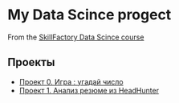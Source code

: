 # My Data Scince progect
From the [SkillFactory Data Scince course](https://skillfactory.ru/data-scientist-pro)

## Проекты

* [Проект 0. Игра : угадай число](https://github.com/Dagslaid/skillfactory_hw/tree/Main/progect_0)
* [Проект 1. Анализ резюме из HeadHunter](https://github.com/Dagslaid/skillfactory_hw/tree/Main/Project_1)
